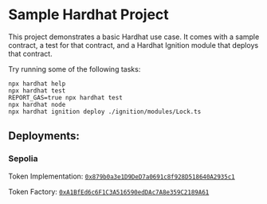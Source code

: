 # Sample Hardhat Project

This project demonstrates a basic Hardhat use case. It comes with a sample contract, a test for that contract, and a Hardhat Ignition module that deploys that contract.

Try running some of the following tasks:

```shell
npx hardhat help
npx hardhat test
REPORT_GAS=true npx hardhat test
npx hardhat node
npx hardhat ignition deploy ./ignition/modules/Lock.ts
```

## Deployments:

### Sepolia

Token Implementation: [`0x879b0a3e1D9DeD7a0691c8f928D518640A2935c1`](https://sepolia.etherscan.io/address/0x879b0a3e1D9DeD7a0691c8f928D518640A2935c1)

Token Factory: [`0xA1BfEd6c6F1C3A516590edDAc7A8e359C2189A61`](https://sepolia.etherscan.io/address/0xA1BfEd6c6F1C3A516590edDAc7A8e359C2189A61)
